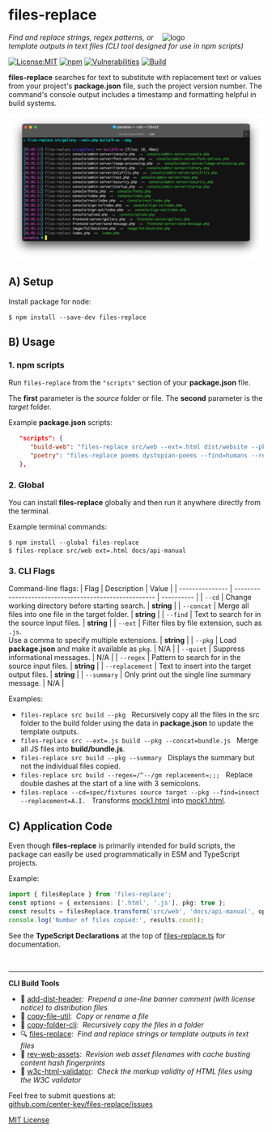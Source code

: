 # files-replace
<img src=https://centerkey.com/graphics/center-key-logo.svg align=right width=200 alt=logo>

_Find and replace strings, regex patterns, or template outputs in text files (CLI tool designed for use in npm scripts)_

[![License:MIT](https://img.shields.io/badge/License-MIT-blue.svg)](https://github.com/center-key/files-replace/blob/main/LICENSE.txt)
[![npm](https://img.shields.io/npm/v/files-replace.svg)](https://www.npmjs.com/package/files-replace)
[![Vulnerabilities](https://snyk.io/test/github/center-key/files-replace/badge.svg)](https://snyk.io/test/github/center-key/files-replace)
[![Build](https://github.com/center-key/files-replace/workflows/build/badge.svg)](https://github.com/center-key/files-replace/actions/workflows/run-spec-on-push.yaml)

**files-replace** searches for text to substitute with replacement text or values from your project's **package.json** file, such the project version number.  The command's console output includes a timestamp and formatting helpful in build systems.

<img src=https://raw.githubusercontent.com/center-key/files-replace/main/screenshot.png
width=800 alt=screenshot>

## A) Setup
Install package for node:
```shell
$ npm install --save-dev files-replace
```

## B) Usage
### 1. npm scripts
Run `files-replace` from the `"scripts"` section of your **package.json** file.

The **first** parameter is the *source* folder or file.
The **second** parameter is the *target* folder.

Example **package.json** scripts:
```json
   "scripts": {
      "build-web": "files-replace src/web --ext=.html dist/website --pkg",
      "poetry": "files-replace poems dystopian-poems --find=humans --replacement=robots"
   },
```

### 2. Global
You can install **files-replace** globally and then run it anywhere directly from the terminal.

Example terminal commands:
```shell
$ npm install --global files-replace
$ files-replace src/web ext=.html docs/api-manual
```

### 3. CLI Flags
Command-line flags:
| Flag            | Description                                           | Value      |
| --------------- | ----------------------------------------------------- | ---------- |
| `--cd`          | Change working directory before starting search.      | **string** |
| `--concat`      | Merge all files into one file in the target folder.   | **string** |
| `--find`        | Text to search for in the source input files.         | **string** |
| `--ext`         | Filter files by file extension, such as `.js`.<br>Use a comma to specify multiple extensions. | **string** |
| `--pkg`         | Load **package.json** and make it available as `pkg`. | N/A        |
| `--quiet`       | Suppress informational messages.                      | N/A        |
| `--regex`       | Pattern to search for in the source input files.      | **string** |
| `--replacement` | Text to insert into the target output files.          | **string** |
| `--summary`     | Only print out the single line summary message.       | N/A        |

Examples:
   - `files-replace src build --pkg`           &nbsp; Recursively copy all the files in the src folder to the build folder using the data in **package.json** to update the template outputs.
   - `files-replace src --ext=.js build --pkg --concat=bundle.js` &nbsp; Merge all JS files into **build/bundle.js**.
   - `files-replace src build --pkg --summary` &nbsp; Displays the summary but not the individual files copied.
   - `files-replace src build --regex=/^--/gm replacement=;;;` &nbsp; Replace double dashes at the start of a line with 3 semicolons.
   - `files-replace --cd=spec/fixtures source target --pkg --find=insect --replacement=A.I.` &nbsp; Transforms [mock1.html](spec/fixtures/source/mock1.html) into [mock1.html](spec/fixtures/target/mock1.html).

## C) Application Code
Even though **files-replace** is primarily intended for build scripts, the package can easily be used programmatically in ESM and TypeScript projects.

Example:
``` typescript
import { filesReplace } from 'files-replace';
const options = { extensions: ['.html', '.js'], pkg: true };
const results = filesReplace.transform('src/web', 'docs/api-manual', options);
console.log('Number of files copied:', results.count);
```

See the **TypeScript Declarations** at the top of [files-replace.ts](files-replace.ts) for documentation.

<br>

---
**CLI Build Tools**
   - 🎋 [add-dist-header](https://github.com/center-key/add-dist-header):&nbsp; _Prepend a one-line banner comment (with license notice) to distribution files_
   - 📄 [copy-file-util](https://github.com/center-key/copy-file-util):&nbsp; _Copy or rename a file_
   - 📂 [copy-folder-cli](https://github.com/center-key/copy-folder-cli):&nbsp; _Recursively copy the files in a folder_
   - 🔍 [files-replace](https://github.com/center-key/files-replace):&nbsp; _Find and replace strings or template outputs in text files_
   - 🔢 [rev-web-assets](https://github.com/center-key/rev-web-assets):&nbsp; _Revision web asset filenames with cache busting content hash fingerprints_
   - 🚦 [w3c-html-validator](https://github.com/center-key/w3c-html-validator):&nbsp; _Check the markup validity of HTML files using the W3C validator_

Feel free to submit questions at:<br>
[github.com/center-key/files-replace/issues](https://github.com/center-key/files-replace/issues)

[MIT License](LICENSE.txt)
